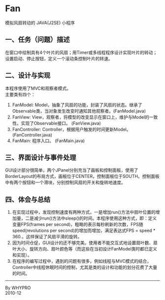# Fan

模拟风扇转动的 JAVA(J2SE) 小程序  

## 一、任务（问题）描述
在窗口中绘制具有4个叶片的风扇；用Timer或多线程程序设计实现叶片的转动；设置启动、停止按钮，定义一个滚动条控制叶片的转速。

## 二、设计与实现
本程序使用了MVC和观察者模式。    
主要类有四个：

1. FanModel: 
Model，抽象了风扇的功能，封装了风扇的状态。继承了Observable类，当对象发生改变时通知其他观察者。(FanModel.java)  
2. FanView: 
View，观察者，将模型的改变显示在窗口上，维护与Model的一致性。实现了Observable接口。 (FanView.java)  
3. FanController:
Controller，根据用户触发的时间更新Model。 (FanController.java)  
4. FanMain: 
程序入口。 (FanMain.java)

## 三、界面设计与事件处理
GUI设计部分很简单，两个JPanel分别充当了画板和控制面板，使用了BorderLayout的布局方式，画板位于CENTER，控制面板位于SOUTH。控制面板中有两个按钮和一个滑块，分别控制风扇的开关和旋转地速度。

## 四、体会与总结
1. 在实现过程中，发现控制速度有两种方式，一是增加run()方法中扇叶位置的增加量，二是减少run()方法中sleep()的时间。本程序使用这种方式，即：定义变量FPS(frames per second)，粗略的表示每秒刷新的次数，FPS随speed(revolutions per second)的增加而增加，满足表达式FPS = speed * 360.，这样保证了风扇平滑的旋转。
2. 因为时间仓促，GUI设计的还不够完美。使用者不能交互式地设置扇叶数、扇叶大小、旋转方向、扇叶颜色等（而这些在当初设计FanModel类时都已定义和实现）。
3. 在程序的编写过程中，遇到的问题有很多，例如线程与MVC模式的结合，Controller中线程休眠时间的控制，尤其是类的设计和功能的划分花费了大量的时间。

***
By WHYPRO  
2010-12
